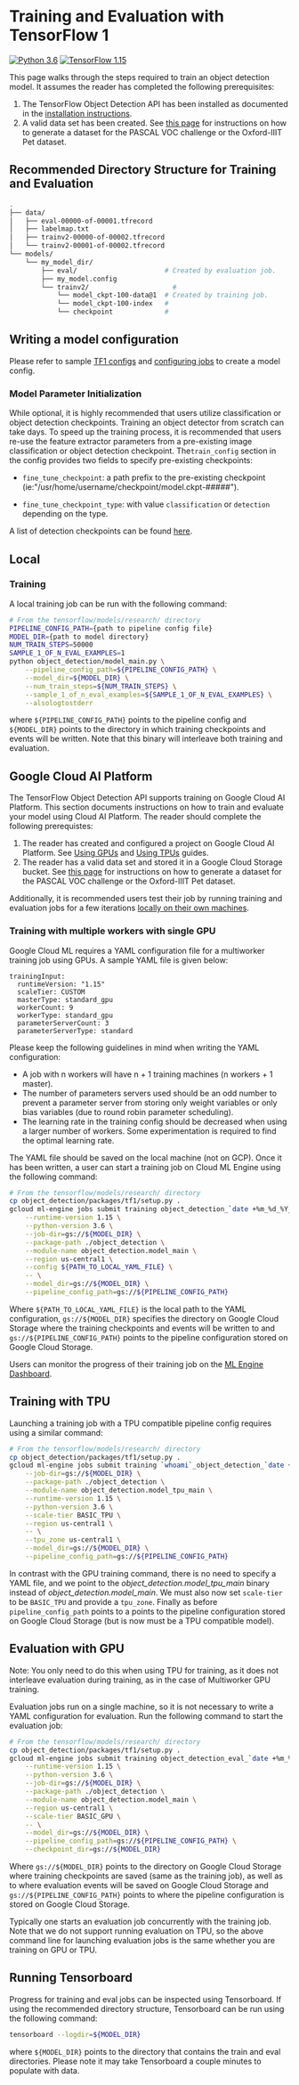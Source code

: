 # Training and Evaluation with TensorFlow 1

[![Python 3.6](https://img.shields.io/badge/Python-3.6-3776AB)](https://www.python.org/downloads/release/python-360/)
[![TensorFlow 1.15](https://img.shields.io/badge/TensorFlow-1.15-FF6F00?logo=tensorflow)](https://github.com/tensorflow/tensorflow/releases/tag/v1.15.0)

This page walks through the steps required to train an object detection model.
It assumes the reader has completed the following prerequisites:

1.  The TensorFlow Object Detection API has been installed as documented in the
    [installation instructions](tf1.md#installation).
2.  A valid data set has been created. See [this page](preparing_inputs.md) for
    instructions on how to generate a dataset for the PASCAL VOC challenge or
    the Oxford-IIIT Pet dataset.

## Recommended Directory Structure for Training and Evaluation

```bash
.
├── data/
│   ├── eval-00000-of-00001.tfrecord
│   ├── labelmap.txt
│   ├── trainv2-00000-of-00002.tfrecord
│   └── trainv2-00001-of-00002.tfrecord
└── models/
    └── my_model_dir/
        ├── eval/                      # Created by evaluation job.
        ├── my_model.config
        └── trainv2/                     #
            └── model_ckpt-100-data@1  # Created by training job.
            └── model_ckpt-100-index   #
            └── checkpoint             #
```

## Writing a model configuration

Please refer to sample [TF1 configs](../samples/configs) and
[configuring jobs](configuring_jobs.md) to create a model config.

### Model Parameter Initialization

While optional, it is highly recommended that users utilize classification or
object detection checkpoints. Training an object detector from scratch can take
days. To speed up the training process, it is recommended that users re-use the
feature extractor parameters from a pre-existing image classification or object
detection checkpoint. The`train_config` section in the config provides two
fields to specify pre-existing checkpoints:

*   `fine_tune_checkpoint`: a path prefix to the pre-existing checkpoint
    (ie:"/usr/home/username/checkpoint/model.ckpt-#####").

*   `fine_tune_checkpoint_type`: with value `classification` or `detection`
    depending on the type.

A list of detection checkpoints can be found [here](tf1_detection_zoo.md).

## Local

### Training

A local training job can be run with the following command:

```bash
# From the tensorflow/models/research/ directory
PIPELINE_CONFIG_PATH={path to pipeline config file}
MODEL_DIR={path to model directory}
NUM_TRAIN_STEPS=50000
SAMPLE_1_OF_N_EVAL_EXAMPLES=1
python object_detection/model_main.py \
    --pipeline_config_path=${PIPELINE_CONFIG_PATH} \
    --model_dir=${MODEL_DIR} \
    --num_train_steps=${NUM_TRAIN_STEPS} \
    --sample_1_of_n_eval_examples=${SAMPLE_1_OF_N_EVAL_EXAMPLES} \
    --alsologtostderr
```

where `${PIPELINE_CONFIG_PATH}` points to the pipeline config and `${MODEL_DIR}`
points to the directory in which training checkpoints and events will be
written. Note that this binary will interleave both training and evaluation.

## Google Cloud AI Platform

The TensorFlow Object Detection API supports training on Google Cloud AI
Platform. This section documents instructions on how to train and evaluate your
model using Cloud AI Platform. The reader should complete the following
prerequistes:

1.  The reader has created and configured a project on Google Cloud AI Platform.
    See
    [Using GPUs](https://cloud.google.com/ai-platform/training/docs/using-gpus)
    and
    [Using TPUs](https://cloud.google.com/ai-platform/training/docs/using-tpus)
    guides.
2.  The reader has a valid data set and stored it in a Google Cloud Storage
    bucket. See [this page](preparing_inputs.md) for instructions on how to
    generate a dataset for the PASCAL VOC challenge or the Oxford-IIIT Pet
    dataset.

Additionally, it is recommended users test their job by running training and
evaluation jobs for a few iterations [locally on their own machines](#local).

### Training with multiple workers with single GPU

Google Cloud ML requires a YAML configuration file for a multiworker training
job using GPUs. A sample YAML file is given below:

```
trainingInput:
  runtimeVersion: "1.15"
  scaleTier: CUSTOM
  masterType: standard_gpu
  workerCount: 9
  workerType: standard_gpu
  parameterServerCount: 3
  parameterServerType: standard

```

Please keep the following guidelines in mind when writing the YAML
configuration:

*   A job with n workers will have n + 1 training machines (n workers + 1
    master).
*   The number of parameters servers used should be an odd number to prevent a
    parameter server from storing only weight variables or only bias variables
    (due to round robin parameter scheduling).
*   The learning rate in the training config should be decreased when using a
    larger number of workers. Some experimentation is required to find the
    optimal learning rate.

The YAML file should be saved on the local machine (not on GCP). Once it has
been written, a user can start a training job on Cloud ML Engine using the
following command:

```bash
# From the tensorflow/models/research/ directory
cp object_detection/packages/tf1/setup.py .
gcloud ml-engine jobs submit training object_detection_`date +%m_%d_%Y_%H_%M_%S` \
    --runtime-version 1.15 \
    --python-version 3.6 \
    --job-dir=gs://${MODEL_DIR} \
    --package-path ./object_detection \
    --module-name object_detection.model_main \
    --region us-central1 \
    --config ${PATH_TO_LOCAL_YAML_FILE} \
    -- \
    --model_dir=gs://${MODEL_DIR} \
    --pipeline_config_path=gs://${PIPELINE_CONFIG_PATH}
```

Where `${PATH_TO_LOCAL_YAML_FILE}` is the local path to the YAML configuration,
`gs://${MODEL_DIR}` specifies the directory on Google Cloud Storage where the
training checkpoints and events will be written to and
`gs://${PIPELINE_CONFIG_PATH}` points to the pipeline configuration stored on
Google Cloud Storage.

Users can monitor the progress of their training job on the
[ML Engine Dashboard](https://console.cloud.google.com/ai-platform/jobs).

## Training with TPU

Launching a training job with a TPU compatible pipeline config requires using a
similar command:

```bash
# From the tensorflow/models/research/ directory
cp object_detection/packages/tf1/setup.py .
gcloud ml-engine jobs submit training `whoami`_object_detection_`date +%m_%d_%Y_%H_%M_%S` \
    --job-dir=gs://${MODEL_DIR} \
    --package-path ./object_detection \
    --module-name object_detection.model_tpu_main \
    --runtime-version 1.15 \
    --python-version 3.6 \
    --scale-tier BASIC_TPU \
    --region us-central1 \
    -- \
    --tpu_zone us-central1 \
    --model_dir=gs://${MODEL_DIR} \
    --pipeline_config_path=gs://${PIPELINE_CONFIG_PATH}
```

In contrast with the GPU training command, there is no need to specify a YAML
file, and we point to the *object_detection.model_tpu_main* binary instead of
*object_detection.model_main*. We must also now set `scale-tier` to be
`BASIC_TPU` and provide a `tpu_zone`. Finally as before `pipeline_config_path`
points to a points to the pipeline configuration stored on Google Cloud Storage
(but is now must be a TPU compatible model).

## Evaluation with GPU

Note: You only need to do this when using TPU for training, as it does not
interleave evaluation during training, as in the case of Multiworker GPU
training.

Evaluation jobs run on a single machine, so it is not necessary to write a YAML
configuration for evaluation. Run the following command to start the evaluation
job:

```bash
# From the tensorflow/models/research/ directory
cp object_detection/packages/tf1/setup.py .
gcloud ml-engine jobs submit training object_detection_eval_`date +%m_%d_%Y_%H_%M_%S` \
    --runtime-version 1.15 \
    --python-version 3.6 \
    --job-dir=gs://${MODEL_DIR} \
    --package-path ./object_detection \
    --module-name object_detection.model_main \
    --region us-central1 \
    --scale-tier BASIC_GPU \
    -- \
    --model_dir=gs://${MODEL_DIR} \
    --pipeline_config_path=gs://${PIPELINE_CONFIG_PATH} \
    --checkpoint_dir=gs://${MODEL_DIR}
```

Where `gs://${MODEL_DIR}` points to the directory on Google Cloud Storage where
training checkpoints are saved (same as the training job), as well as to where
evaluation events will be saved on Google Cloud Storage and
`gs://${PIPELINE_CONFIG_PATH}` points to where the pipeline configuration is
stored on Google Cloud Storage.

Typically one starts an evaluation job concurrently with the training job. Note
that we do not support running evaluation on TPU, so the above command line for
launching evaluation jobs is the same whether you are training on GPU or TPU.

## Running Tensorboard

Progress for training and eval jobs can be inspected using Tensorboard. If using
the recommended directory structure, Tensorboard can be run using the following
command:

```bash
tensorboard --logdir=${MODEL_DIR}
```

where `${MODEL_DIR}` points to the directory that contains the train and eval
directories. Please note it may take Tensorboard a couple minutes to populate
with data.
